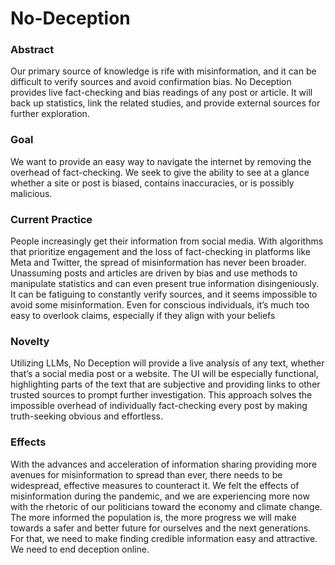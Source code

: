 # No-Deception
### Abstract
Our primary source of knowledge is rife with misinformation, and it can be difficult to verify sources and avoid confirmation bias. No Deception provides live fact-checking and bias readings of any post or article. It will back up statistics, link the related studies, and provide external sources for further exploration.
### Goal
We want to provide an easy way to navigate the internet by removing the overhead of fact-checking. We seek to give the ability to see at a glance whether a site or post is biased, contains inaccuracies, or is possibly malicious.
### Current Practice
People increasingly get their information from social media. With algorithms that prioritize engagement and the loss of fact-checking in platforms like Meta and Twitter, the spread of misinformation has never been broader. 
Unassuming posts and articles are driven by bias and use methods to manipulate statistics and can even present true information disingeniously. It can be fatiguing to constantly verify sources, and it seems impossible to avoid some misinformation. Even for conscious individuals, it’s much too easy to overlook claims, especially if they align with your beliefs
### Novelty
Utilizing LLMs, No Deception will provide a live analysis of any text, whether that’s a social media post or a website. The UI will be especially functional, highlighting parts of the text that are subjective and providing links to other trusted sources to prompt further investigation. This approach solves the impossible overhead of individually fact-checking every post by making truth-seeking obvious and effortless.
### Effects
With the advances and acceleration of information sharing providing more avenues for misinformation to spread than ever, there needs to be widespread, effective measures to counteract it. We felt the effects of misinformation during the pandemic, and we are experiencing more now with the rhetoric of our politicians toward the economy and climate change. The more informed the population is, the more progress we will make towards a safer and better future for ourselves and the next generations. For that, we need to make finding credible information easy and attractive. We need to end deception online.
